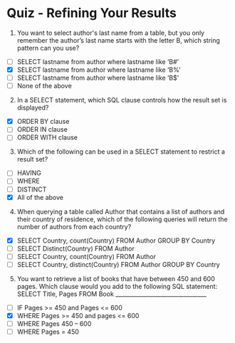 # Quiz - Refining Your Results

1. You want to select author's last name from a table, but you only remember the author’s last name starts with the letter B, which string pattern can you use? 
- [ ] SELECT lastname from author where lastname like ‘B#’ 
- [x] SELECT lastname from author where lastname like ‘B%’ 
- [ ] SELECT lastname from author where lastname like ‘B$’ 
- [ ] None of the above 

2. In a SELECT statement, which SQL clause controls how the result set is displayed? 
- [x] ORDER BY clause 
- [ ] ORDER IN clause 
- [ ] ORDER WITH clause 

3. Which of the following can be used in a SELECT statement to restrict a result set? 
- [ ] HAVING 
- [ ] WHERE
- [ ] DISTINCT 
- [x] All of the above 

4. When querying a table called Author that contains a list of authors and their country of residence, which of the following queries will return the number of authors from each country?
- [x] SELECT Country, count(Country) FROM Author GROUP BY Country
- [ ] SELECT Distinct(Country) FROM Author 
- [ ] SELECT Country, count(Country) FROM Author
- [ ] SELECT Country, distinct(Country) FROM Author GROUP BY Country

5. You want to retrieve a list of books that have between 450 and 600 pages. Which clause would you add to the following SQL statement:  
SELECT Title, Pages FROM Book ________________________________  
- [ ] IF Pages >= 450 and Pages <= 600
- [x] WHERE Pages >= 450 and pages <= 600
- [ ] WHERE Pages 450 – 600
- [ ] WHERE Pages = 450
